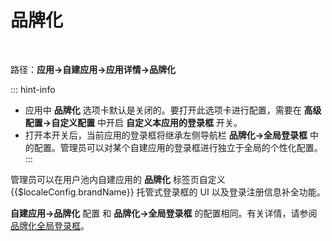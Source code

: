 # 品牌化
​
<LastUpdated/>

路径：**应用->自建应用->应用详情->品牌化**

::: hint-info
* 应用中 **品牌化** 选项卡默认是关闭的。要打开此选项卡进行配置，需要在 **高级配置->自定义配置** 中开启 **自定义本应用的登录框** 开关。
* 打开本开关后，当前应用的登录框将继承左侧导航栏 **品牌化->全局登录框** 中的配置。管理员可以对某个自建应用的登录框进行独立于全局的个性化配置。
:::

管理员可以在用户池内自建应用的 **品牌化** 标签页自定义 {{$localeConfig.brandName}} ​托管式登录框的 UI 以及登录注册信息补全功能。

**自建应用->品牌化** 配置 和 **品牌化->全局登录框** 的配置相同。有关详情，请参阅 [品牌化全局登录框](/guides/customize/global-guard/README.md)。